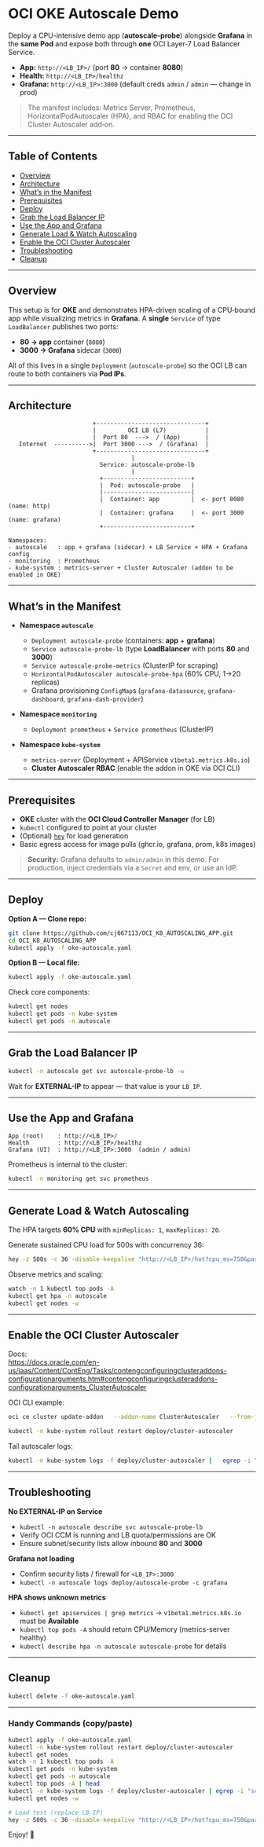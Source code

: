 # OCI OKE Autoscale Demo

Deploy a CPU-intensive demo app (**autoscale-probe**) alongside **Grafana** in the **same Pod** and expose both through **one** OCI Layer‑7 Load Balancer Service.

- **App:** `http://<LB_IP>/` (port **80** → container **8080**)
- **Health:** `http://<LB_IP>/healthz`
- **Grafana:** `http://<LB_IP>:3000` (default creds `admin` / `admin` — change in prod)

> The manifest includes: Metrics Server, Prometheus, HorizontalPodAutoscaler (HPA), and RBAC for enabling the OCI Cluster Autoscaler add‑on.

---

## Table of Contents

- [Overview](#overview)
- [Architecture](#architecture)
- [What’s in the Manifest](#whats-in-the-manifest)
- [Prerequisites](#prerequisites)
- [Deploy](#deploy)
- [Grab the Load Balancer IP](#grab-the-load-balancer-ip)
- [Use the App and Grafana](#use-the-app-and-grafana)
- [Generate Load & Watch Autoscaling](#generate-load--watch-autoscaling)
- [Enable the OCI Cluster Autoscaler](#enable-the-oci-cluster-autoscaler)
- [Troubleshooting](#troubleshooting)
- [Cleanup](#cleanup)

---

## Overview

This setup is for **OKE** and demonstrates HPA-driven scaling of a CPU‑bound app while visualizing metrics in **Grafana**. A **single** `Service` of type `LoadBalancer` publishes two ports:

- **80 → app** container (`8080`)
- **3000 → Grafana** sidecar (`3000`)

All of this lives in a single `Deployment` (`autoscale-probe`) so the OCI LB can route to both containers via **Pod IPs**.

---

## Architecture

```
                        +-------------------------------+
                        |         OCI LB (L7)           |
                        |  Port 80  --->  / (App)       |
   Internet  ---------->|  Port 3000 --->  / (Grafana)  |
                        +-------------------------------+
                                   |
                          Service: autoscale-probe-lb
                                   |
                          +-------------------------+
                          |  Pod: autoscale-probe   |
                          |-------------------------|
                          |  Container: app         |  <- port 8080 (name: http)
                          |  Container: grafana     |  <- port 3000 (name: grafana)
                          +-------------------------+

Namespaces:
- autoscale   : app + grafana (sidecar) + LB Service + HPA + Grafana config
- monitoring  : Prometheus
- kube-system : metrics-server + Cluster Autoscaler (addon to be enabled in OKE)
```

---

## What’s in the Manifest

- **Namespace `autoscale`**
  - `Deployment autoscale-probe` (containers: **app** + **grafana**)
  - `Service autoscale-probe-lb` (type **LoadBalancer** with ports **80** and **3000**)
  - `Service autoscale-probe-metrics` (ClusterIP for scraping)
  - `HorizontalPodAutoscaler autoscale-probe-hpa` (60% CPU, 1→20 replicas)
  - Grafana provisioning `ConfigMap`s (`grafana-datasource`, `grafana-dashboard`, `grafana-dash-provider`)

- **Namespace `monitoring`**
  - `Deployment prometheus` + `Service prometheus` (ClusterIP)

- **Namespace `kube-system`**
  - `metrics-server` (Deployment + APIService `v1beta1.metrics.k8s.io`)
  - **Cluster Autoscaler RBAC** (enable the addon in OKE via OCI CLI)

---

## Prerequisites

- **OKE** cluster with the **OCI Cloud Controller Manager** (for LB)
- `kubectl` configured to point at your cluster
- (Optional) [`hey`](https://github.com/rakyll/hey) for load generation
- Basic egress access for image pulls (ghcr.io, grafana, prom, k8s images)

> **Security:** Grafana defaults to `admin/admin` in this demo. For production, inject credentials via a `Secret` and env, or use an IdP.

---

## Deploy

**Option A — Clone repo:**

```bash
git clone https://github.com/cj667113/OCI_K8_AUTOSCALING_APP.git
cd OCI_K8_AUTOSCALING_APP
kubectl apply -f oke-autoscale.yaml
```

**Option B — Local file:**

```bash
kubectl apply -f oke-autoscale.yaml
```

Check core components:

```bash
kubectl get nodes
kubectl get pods -n kube-system
kubectl get pods -n autoscale
```

---

## Grab the Load Balancer IP

```bash
kubectl -n autoscale get svc autoscale-probe-lb -w
```

Wait for **EXTERNAL-IP** to appear — that value is your `LB_IP`.

---

## Use the App and Grafana

```text
App (root)    : http://<LB_IP>/
Health        : http://<LB_IP>/healthz
Grafana (UI)  : http://<LB_IP>:3000  (admin / admin)
```

Prometheus is internal to the cluster:

```bash
kubectl -n monitoring get svc prometheus
```

---

## Generate Load & Watch Autoscaling

The HPA targets **60% CPU** with `minReplicas: 1`, `maxReplicas: 20`.

Generate sustained CPU load for 500s with concurrency 36:

```bash
hey -z 500s -c 36 -disable-keepalive "http://<LB_IP>/hot?cpu_ms=750&parallel=6"
```

Observe metrics and scaling:

```bash
watch -n 1 kubectl top pods -A
kubectl get hpa -n autoscale
kubectl get nodes -w
```

---

## Enable the OCI Cluster Autoscaler

Docs:  
https://docs.oracle.com/en-us/iaas/Content/ContEng/Tasks/contengconfiguringclusteraddons-configurationarguments.htm#contengconfiguringclusteraddons-configurationarguments_ClusterAutoscaler

OCI CLI example:

```bash
oci ce cluster update-addon   --addon-name ClusterAutoscaler   --from-json file://<path-to-config-file>   --cluster-id <cluster-ocid>

kubectl -n kube-system rollout restart deploy/cluster-autoscaler
```

Tail autoscaler logs:

```bash
kubectl -n kube-system logs -f deploy/cluster-autoscaler |   egrep -i "scale-down|unneeded|removing|utilization|NoScaleDown"
```

---

## Troubleshooting

**No EXTERNAL-IP on Service**
- `kubectl -n autoscale describe svc autoscale-probe-lb`
- Verify OCI CCM is running and LB quota/permissions are OK
- Ensure subnet/security lists allow inbound **80** and **3000**

**Grafana not loading**
- Confirm security lists / firewall for `<LB_IP>:3000`
- `kubectl -n autoscale logs deploy/autoscale-probe -c grafana`

**HPA shows unknown metrics**
- `kubectl get apiservices | grep metrics` → `v1beta1.metrics.k8s.io` must be **Available**
- `kubectl top pods -A` should return CPU/Memory (metrics-server healthy)
- `kubectl describe hpa -n autoscale autoscale-probe` for details

---

## Cleanup

```bash
kubectl delete -f oke-autoscale.yaml
```

---

### Handy Commands (copy/paste)

```bash
kubectl apply -f oke-autoscale.yaml
kubectl -n kube-system rollout restart deploy/cluster-autoscaler
kubectl get nodes
watch -n 1 kubectl top pods -A
kubectl get pods -n kube-system
kubectl get pods -n autoscale
kubectl top pods -A | head
kubectl -n kube-system logs -f deploy/cluster-autoscaler | egrep -i "scale-down|unneeded|removing|utilization|NoScaleDown"
kubectl get nodes -w

# Load test (replace LB_IP)
hey -z 500s -c 36 -disable-keepalive "http://<LB_IP>/hot?cpu_ms=750&parallel=6"
```


Enjoy! 🎉
